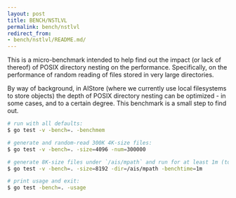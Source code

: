 ```yaml
---
layout: post
title: BENCH/NSTLVL
permalink: bench/nstlvl
redirect_from:
- bench/nstlvl/README.md/
---
```


This is a micro-benchmark intended to help find out the impact (or lack of thereof) of POSIX directory nesting on the performance. Specifically, on the performance of random reading of files stored in very large directories.

By way of background, in AIStore (where we currently use local filesystems to store objects) the depth of POSIX directory nesting can be optimized - in some cases, and to a certain degree. This benchmark is a small step to find out.

```sh
# run with all defaults:
$ go test -v -bench=. -benchmem

# generate and random-read 300K 4K-size files:
$ go test -v -bench=. -size=4096 -num=300000

# generate 8K-size files under `/ais/mpath` and run for at least 1m (to increase the number of iterations)
$ go test -v -bench=. -size=8192 -dir=/ais/mpath -benchtime=1m

# print usage and exit:
$ go test -bench=. -usage
```
